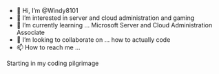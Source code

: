 - 👋 Hi, I’m @Windy8101
- 👀 I’m interested in server and cloud administration and gaming
- 🌱 I’m currently learning ... Microsoft Server and Cloud Administration Associate
- 💞️ I’m looking to collaborate on ... how to actually code
- 📫 How to reach me ...

Starting in my coding pilgrimage

<!---
Windy8101/Windy8101 is a ✨ special ✨ repository because its `README.md` (this file) appears on your GitHub profile.
You can click the Preview link to take a look at your changes.
--->
